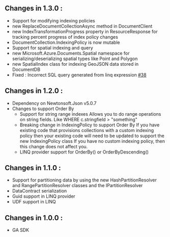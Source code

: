 ## Changes in 1.3.0 : ##
  - Support for modifying indexing policies
  - new ReplaceDocumentCollectionAsync method in DocumentClient
  - new IndexTransformationProgress property in ResourceResponse<T> for tracking percent progress of index policy changes
  - DocumentCollection.IndexingPolicy is now mutable
  - Support for spatial indexing and query
  - new Microsoft.Azure.Documents.Spatial namespace for serializing/deserializing spatial types like Point and Polygon
  - new SpatialIndex class for indexing GeoJSON data stored in DocumentDB
  - Fixed : Incorrect SQL query generated from linq expression [#38](https://github.com/Azure/azure-documentdb-net/issues/38)

## Changes in 1.2.0 : ##
- Dependency on Newtonsoft.Json v5.0.7 
- Changes to support Order By
  - Support for string range indexes
    Allows you to do range operations on string fields. Like WHERE c.stringfield > "something"
  - Breaking change in IndexingPolicy to support Order By
    If you have existing code that provisions collections with a custom indexing policy then your existing code will need to be updated to support the new IndexingPolicy class
    If you have no custom indexing policy, then this change does not affect you. 
  - LINQ provider support for OrderBy() or OrderByDescending()
  
## Changes in 1.1.0 : ##
- Support for partitioning data by using the new HashPartitionResolver and RangePartitionResolver classes and the IPartitionResolver
- DataContract serialization
- Guid support in LINQ provider
- UDF support in LINQ

## Changes in 1.0.0 : ##
- GA SDK
